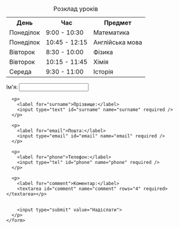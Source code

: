 <!DOCTYPE html>
<html lang="en">
  <head>
    <meta charset="UTF-8" />
    <meta http-equiv="X-UA-Compatible" content="IE=edge" />
    <meta name="viewport" content="width=device-width, initial-scale=1.0" />
    <title>Document</title>
  </head>
  <body>
    <table>
      <caption>
        Розклад уроків
      </caption>
      <tr>
        <th>День</th>
        <th>Час</th>
        <th>Предмет</th>
      </tr>
      <tr>
        <td>Понеділок</td>
        <td>9:00 - 10:30</td>
        <td>Математика</td>
      </tr>
      <tr>
        <td>Понеділок</td>
        <td>10:45 - 12:15</td>
        <td>Англійська мова</td>
      </tr>
      <tr>
        <td>Вівторок</td>
        <td>8:30 - 10:00</td>
        <td>Фізика</td>
      </tr>
      <tr>
        <td>Вівторок</td>
        <td>10:15 - 11:45</td>
        <td>Хімія</td>
      </tr>
      <tr>
        <td>Середа</td>
        <td>9:30 - 11:00</td>
        <td>Історія</td>
      </tr>
    </table>
    <form>
      <p>
        <label for="name">Ім'я:</label>
        <input type="text" id="name" name="name" required />
      </p>

      <p>
        <label for="surname">Прізвище:</label>
        <input type="text" id="surname" name="surname" required />
      </p>

      <p>
        <label for="email">Пошта:</label>
        <input type="email" id="email" name="email" required />
      </p>

      <p>
        <label for="phone">Телефон:</label>
        <input type="tel" id="phone" name="phone" required />
      </p>

      <p>
        <label for="comment">Коментар:</label>
        <textarea id="comment" name="comment" rows="4" required></textarea></p>
      

        <input type="submit" value="Надіслати">
      </p>
    </form>
  </body>
</html>
